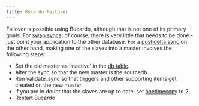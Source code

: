 ```yaml
---
title: Bucardo Failover
---
```


Failover is possible using Bucardo, although that is not one of its primary goals.
For [swap syncs](/Bucardo/object_types/swap), of course, there is very little
that needs to be done - just point your application to the other database.
For a [pushdelta sync](/Bucardo/object_types/pushdelta) on the other hand,
making one of the slaves into a master involves the following steps:

-   Set the old master as 'inactive' in the [db table](/Bucardo/schema/db).
-   Alter the sync so that the new master is the sourcedb.
-   Run validate_sync so that triggers and other supporting items get created on the new master.
-   If you are in doubt that the slaves are up to date, set [onetimecopy](/Bucardo/operations/onetimecopy) to 2.
-   Restart Bucardo
